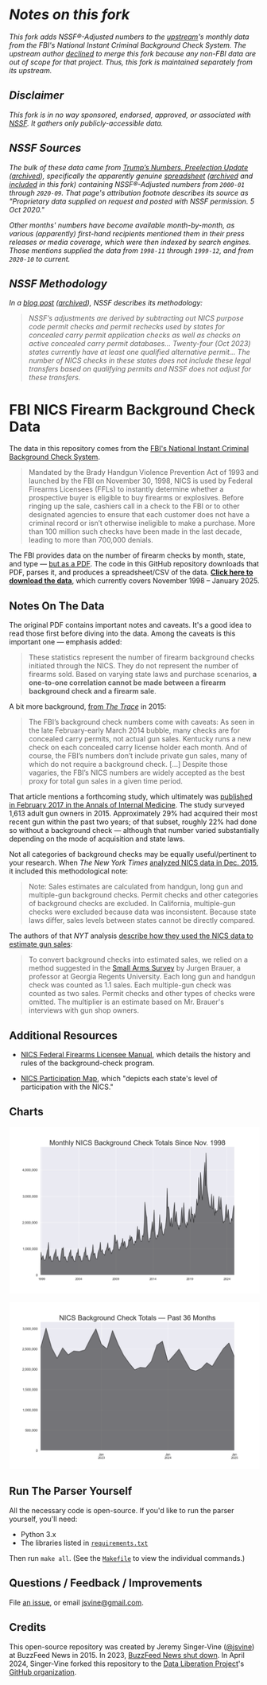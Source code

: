 # *Notes on this fork*

*This fork adds NSSF®-Adjusted numbers to the [upstream](https://github.com/data-liberation-project/nics-firearm-background-checks)'s monthly data from the FBI's National Instant Criminal Background Check System. The upstream author [declined](https://github.com/BuzzFeedNews/nics-firearm-background-checks/pull/9) to merge this fork because any non-FBI data are out of scope for that project. Thus, this fork is maintained separately from its upstream.*

## *Disclaimer*

*This fork is in no way sponsored, endorsed, approved, or associated with [NSSF](https://www.nssf.org/). It gathers only publicly-accessible data.*

## *NSSF Sources*

*The bulk of these data came from [Trump’s Numbers, Preelection Update](https://www.factcheck.org/2020/10/trumps-numbers-preelection-update/) ([archived](https://web.archive.org/web/20210425195106/https://www.factcheck.org/2020/10/trumps-numbers-preelection-update/)), specifically the apparently genuine [spreadsheet](https://cdn.factcheck.org/UploadedFiles/NSSFAdjustedNICSMonthlyHistory-1.xlsx) ([archived](https://web.archive.org/web/20210425195106/https://cdn.factcheck.org/UploadedFiles/NSSFAdjustedNICSMonthlyHistory-1.xlsx) and [included](data/NSSFAdjustedNICSMonthlyHistory-1.xlsx?raw=true) in this fork) containing NSSF®-Adjusted numbers from `2000-01` through `2020-09`. That page's attribution footnote describes its source as "Proprietary data supplied on request and posted with NSSF permission. 5 Oct 2020."*

*Other months' numbers have become available month-by-month, as various (apparently) first-hand recipients mentioned them in their press releases or media coverage, which were then indexed by search engines. Those mentions supplied the data from `1998-11` through `1999-12`, and from `2020-10` to current.*

## *NSSF Methodology*

*In a [blog post](https://www.nssf.org/articles/gun-control-group-tracking-nics-checks-badly/) ([archived](https://web.archive.org/web/20210712130908/https://www.nssf.org/articles/gun-control-group-tracking-nics-checks-badly/)), NSSF describes its methodology:*

> *NSSF’s adjustments are derived by subtracting out NICS purpose code permit checks and permit rechecks used by states for concealed carry permit application checks as well as checks on active concealed carry permit databases... Twenty-four (Oct 2023) states currently have at least one qualified alternative permit... The number of NICS checks in these states does not include these legal transfers based on qualifying permits and NSSF does not adjust for these transfers.*

# FBI NICS Firearm Background Check Data

The data in this repository comes from the [FBI's National Instant Criminal Background Check System](https://www.fbi.gov/about-us/cjis/nics).

> Mandated by the Brady Handgun Violence Prevention Act of 1993 and launched by the FBI on November 30, 1998, NICS is used by Federal Firearms Licensees (FFLs) to instantly determine whether a prospective buyer is eligible to buy firearms or explosives. Before ringing up the sale, cashiers call in a check to the FBI or to other designated agencies to ensure that each customer does not have a criminal record or isn’t otherwise ineligible to make a purchase. More than 100 million such checks have been made in the last decade, leading to more than 700,000 denials.

The FBI provides data on the number of firearm checks by month, state, and type — [but as a PDF](https://www.fbi.gov/file-repository/nics_firearm_checks_-_month_year_by_state_type.pdf/view). The code in this GitHub repository downloads that PDF, parses it, and produces a spreadsheet/CSV of the data. [__Click here to download the data__](data/nics-firearm-background-checks.csv?raw=true), which currently covers November 1998 – January 2025.

## Notes On The Data

The original PDF contains important notes and caveats. It's a good idea to read those first before diving into the data. Among the caveats is this important one — emphasis added:

> These statistics represent the number of firearm background checks initiated through the NICS. They do not represent the number of firearms sold. Based on varying state laws and purchase scenarios, __a one-to-one correlation cannot be made between a firearm background check and a firearm sale__.

A bit more background, [from *The Trace*](http://www.thetrace.org/2015/11/black-friday-gun-sales-background-checks/) in 2015:

> The FBI’s background check numbers come with caveats: As seen in the late February-early March 2014 bubble, many checks are for concealed carry permits, not actual gun sales. Kentucky runs a new check on each concealed carry license holder each month. And of course, the FBI’s numbers don’t include private gun sales, many of which do not require a background check. [...] Despite those vagaries, the FBI’s NICS numbers are widely accepted as the best proxy for total gun sales in a given time period.

That article mentions a forthcoming study, which ultimately was [published in February 2017 in the Annals of Internal Medicine](https://www.acpjournals.org/doi/10.7326/M16-1590). The study surveyed 1,613 adult gun owners in 2015. Approximately 29% had acquired their most recent gun within the past two years; of that subset, roughly 22% had done so without a background check — although that number varied substantially depending on the mode of acquisition and state laws.

Not all categories of background checks may be equally useful/pertinent to your research. When *The New York Times* [analyzed NICS data in Dec. 2015](http://www.nytimes.com/interactive/2015/12/10/us/gun-sales-terrorism-obama-restrictions.html), it included this methodological note:

> Note: Sales estimates are calculated from handgun, long gun and multiple-gun background checks. Permit checks and other categories of background checks are excluded. In California, multiple-gun checks were excluded because data was inconsistent. Because state laws differ, sales levels between states cannot be directly compared.

The authors of that *NYT* analysis [describe how they used the NICS data to estimate gun sales](https://github.com/NYTimes/gun-sales#getting-gun-sales-estimates-from-background-checks):

> To convert background checks into estimated sales, we relied on a method suggested in the [Small Arms Survey](http://www.smallarmssurvey.org/fileadmin/docs/F-Working-papers/SAS-WP14-US-Firearms-Industry.pdf) by Jurgen Brauer, a professor at Georgia Regents University. Each long gun and handgun check was counted as 1.1 sales. Each multiple-gun check was counted as two sales. Permit checks and other types of checks were omitted. The multiplier is an estimate based on Mr. Brauer's interviews with gun shop owners.

## Additional Resources

- [NICS Federal Firearms Licensee Manual](https://www.fbi.gov/file-repository/nics-firearms-licensee-manual-111811.pdf/view), which details the history and rules of the background-check program.

- [NICS Participation Map](https://www.fbi.gov/file-repository/nics-participation-map.pdf/view), which "depicts each state's level of participation with the NICS."

## Charts

![Monthly NICS Background Check Totals Since Nov. 1998](charts/total-checks-all.png)

![NICS Background Check Totals — Past 36 Months](charts/total-checks-36-months.png)

## Run The Parser Yourself

All the necessary code is open-source. If you'd like to run the parser yourself, you'll need:

- Python 3.x
- The libraries listed in [`requirements.txt`](requirements.txt)

Then run `make all`. (See the [`Makefile`](Makefile) to view the individual commands.)

## Questions / Feedback / Improvements

File [an issue](issues), or email jsvine@gmail.com.

## Credits

This open-source repository was created by Jeremy Singer-Vine ([@jsvine](https://github.com/jsvine)) at BuzzFeed News in 2015. In 2023, [BuzzFeed News shut down](https://www.buzzfeednews.com/). In April 2024, Singer-Vine forked this repository to the [Data Liberation Project](https://www.data-liberation-project.org/)'s [GitHub organization](https://github.com/data-liberation-project).
